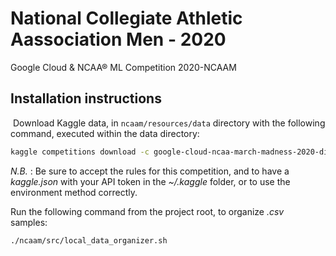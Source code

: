 # National Collegiate Athletic Aassociation Men - 2020 
Google Cloud & NCAA® ML Competition 2020-NCAAM  

## Installation instructions
 Download Kaggle data, in  `ncaam/resources/data` directory with the following command, executed within the data directory:  

```bash
kaggle competitions download -c google-cloud-ncaa-march-madness-2020-division-1-mens-tournament
```

*N.B.* : Be sure to accept the rules for this competition, and to have a *kaggle.json* with your API token in the *~/.kaggle* folder, or to use the environment method correctly.  

Run the following command from the project root, to organize *.csv* samples: 

```bash
./ncaam/src/local_data_organizer.sh
```
